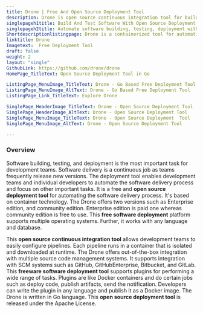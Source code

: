```yaml
---
title: Drone | Free And Open Source Deployment Tool
description: Drone is open source continuous integration tool for building and deploying software. Easily configure and run the pipeline in an isolated Docker container.
singlepageh1title: Build And Test Software With Open Source Deployment Tool
singlepageh2title: Automate software building, testing, deployment with self-service Continuous Integration and Continuous Delivery platform based on Go language.
Shortdescriptionlistingpage: Drone is a containerized tool for automating software building, testing, and deployment. Works with any source code manager, platform, and language.
linktitle: Drone
Imagetext:  Free Deployment Tool 
draft: false
weight: 2
layout: "single"
GithubLink: https://github.com/drone/drone
HomePage_TitleText: Open Source Deployment Tool in Go

ListingPage_MenuImage_TitleText: Drone - Go Based Free Deployment Tool
ListingPage_MenuImage_AltText: Drone - Go Based Free Deployment Tool
ListingPage_Link_TitleText: Explore Drone

SinglePage_HeaderImage_TitleText: Drone - Open Source Deployment Tool
SinglePage_HeaderImage_AltText: Drone - Open Source Deployment Tool
SinglePage_MenuImage_TitleText: Drone - Open Source Deployment  Tool
SinglePage_MenuImage_AltText: Drone - Open Source Deployment Tool

---
```

### **Overview**

Software building, testing, and deployment is the most important task for development teams. Software delivery is a continuous job as teams frequently release new versions. The deployment tool enables development teams and individual developers to automate the software delivery process and focus on other important tasks. It is a free and **open source deployment tool** for automating the software delivery process. It's based on container technology. The Drone offers two versions such as Enterprise edition, and community edition. Enterprise edition is paid one whereas community edition is free to use. This **free software deployment** platform supports multiple operating systems. Further, it works with any language and database.

This **open source continuous integration tool** allows development teams to easily configure pipelines. Each pipeline runs in a container that is isolated and downloaded at runtime. The Drone offers out-of-the-box integration with multiple source code management systems. It supports integration with SCM systems such as GitHub, GitHubEnterprise, Bitbucket, and GitLab. This **freeware software deployment tool** supports plugins for performing a wide range of tasks. Plugins are like Docker containers and do certain jobs such as deploy code, publish artifacts, send the notification. Developers can write the plugin in any language and publish it as a Docker image. The Drone is written in Go language. This **open source deployment tool** is released under the Apache License.
